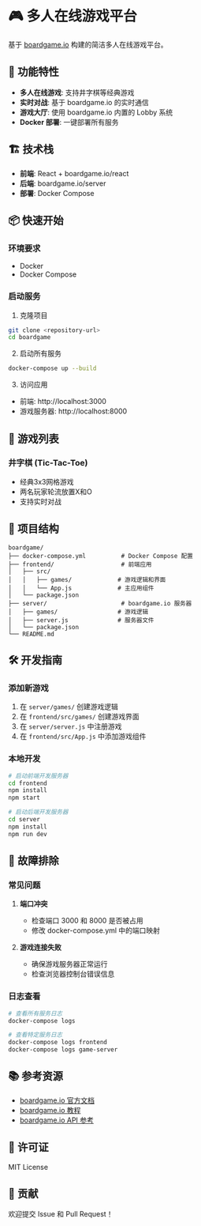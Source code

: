 # 🎮 多人在线游戏平台

基于 [boardgame.io](https://boardgame.io/) 构建的简洁多人在线游戏平台。

## 🚀 功能特性

- **多人在线游戏**: 支持井字棋等经典游戏
- **实时对战**: 基于 boardgame.io 的实时通信
- **游戏大厅**: 使用 boardgame.io 内置的 Lobby 系统
- **Docker 部署**: 一键部署所有服务

## 🏗️ 技术栈

- **前端**: React + boardgame.io/react
- **后端**: boardgame.io/server
- **部署**: Docker Compose

## 📦 快速开始

### 环境要求
- Docker
- Docker Compose

### 启动服务

1. 克隆项目
```bash
git clone <repository-url>
cd boardgame
```

2. 启动所有服务
```bash
docker-compose up --build
```

3. 访问应用
- 前端: http://localhost:3000
- 游戏服务器: http://localhost:8000

## 🎯 游戏列表

### 井字棋 (Tic-Tac-Toe)
- 经典3x3网格游戏
- 两名玩家轮流放置X和O
- 支持实时对战

## 📁 项目结构

```
boardgame/
├── docker-compose.yml          # Docker Compose 配置
├── frontend/                   # 前端应用
│   ├── src/
│   │   ├── games/             # 游戏逻辑和界面
│   │   └── App.js             # 主应用组件
│   └── package.json
├── server/                     # boardgame.io 服务器
│   ├── games/                 # 游戏逻辑
│   ├── server.js              # 服务器文件
│   └── package.json
└── README.md
```

## 🛠️ 开发指南

### 添加新游戏

1. 在 `server/games/` 创建游戏逻辑
2. 在 `frontend/src/games/` 创建游戏界面
3. 在 `server/server.js` 中注册游戏
4. 在 `frontend/src/App.js` 中添加游戏组件

### 本地开发

```bash
# 启动前端开发服务器
cd frontend
npm install
npm start

# 启动后端开发服务器
cd server
npm install
npm run dev
```

## 🐛 故障排除

### 常见问题

1. **端口冲突**
   - 检查端口 3000 和 8000 是否被占用
   - 修改 docker-compose.yml 中的端口映射

2. **游戏连接失败**
   - 确保游戏服务器正常运行
   - 检查浏览器控制台错误信息

### 日志查看

```bash
# 查看所有服务日志
docker-compose logs

# 查看特定服务日志
docker-compose logs frontend
docker-compose logs game-server
```

## 📚 参考资源

- [boardgame.io 官方文档](https://boardgame.io/documentation/)
- [boardgame.io 教程](https://boardgame.io/documentation/#/tutorial)
- [boardgame.io API 参考](https://boardgame.io/documentation/#/api)

## 📄 许可证

MIT License

## 🤝 贡献

欢迎提交 Issue 和 Pull Request！ 